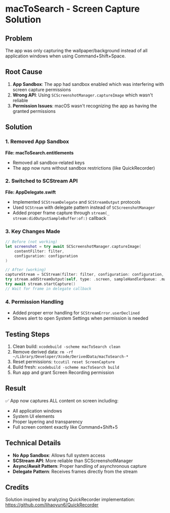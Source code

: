 # macToSearch - Screen Capture Solution

## Problem
The app was only capturing the wallpaper/background instead of all application windows when using Command+Shift+Space.

## Root Cause
1. **App Sandbox**: The app had sandbox enabled which was interfering with screen capture permissions
2. **Wrong API**: Using `SCScreenshotManager.captureImage` which wasn't reliable
3. **Permission Issues**: macOS wasn't recognizing the app as having the granted permissions

## Solution

### 1. Removed App Sandbox
**File: macToSearch.entitlements**
- Removed all sandbox-related keys
- The app now runs without sandbox restrictions (like QuickRecorder)

### 2. Switched to SCStream API
**File: AppDelegate.swift**
- Implemented `SCStreamDelegate` and `SCStreamOutput` protocols
- Used `SCStream` with delegate pattern instead of `SCScreenshotManager`
- Added proper frame capture through `stream(_ stream:didOutputSampleBuffer:of:)` callback

### 3. Key Changes Made

```swift
// Before (not working)
let screenshot = try await SCScreenshotManager.captureImage(
    contentFilter: filter,
    configuration: configuration
)

// After (working)
captureStream = SCStream(filter: filter, configuration: configuration, delegate: self)
try stream.addStreamOutput(self, type: .screen, sampleHandlerQueue: .main)
try await stream.startCapture()
// Wait for frame in delegate callback
```

### 4. Permission Handling
- Added proper error handling for `SCStreamError.userDeclined`
- Shows alert to open System Settings when permission is needed

## Testing Steps
1. Clean build: `xcodebuild -scheme macToSearch clean`
2. Remove derived data: `rm -rf ~/Library/Developer/Xcode/DerivedData/macToSearch-*`
3. Reset permissions: `tccutil reset ScreenCapture`
4. Build fresh: `xcodebuild -scheme macToSearch build`
5. Run app and grant Screen Recording permission

## Result
✅ App now captures ALL content on screen including:
- All application windows
- System UI elements
- Proper layering and transparency
- Full screen content exactly like Command+Shift+5

## Technical Details
- **No App Sandbox**: Allows full system access
- **SCStream API**: More reliable than SCScreenshotManager
- **Async/Await Pattern**: Proper handling of asynchronous capture
- **Delegate Pattern**: Receives frames directly from the stream

## Credits
Solution inspired by analyzing QuickRecorder implementation:
https://github.com/lihaoyun6/QuickRecorder